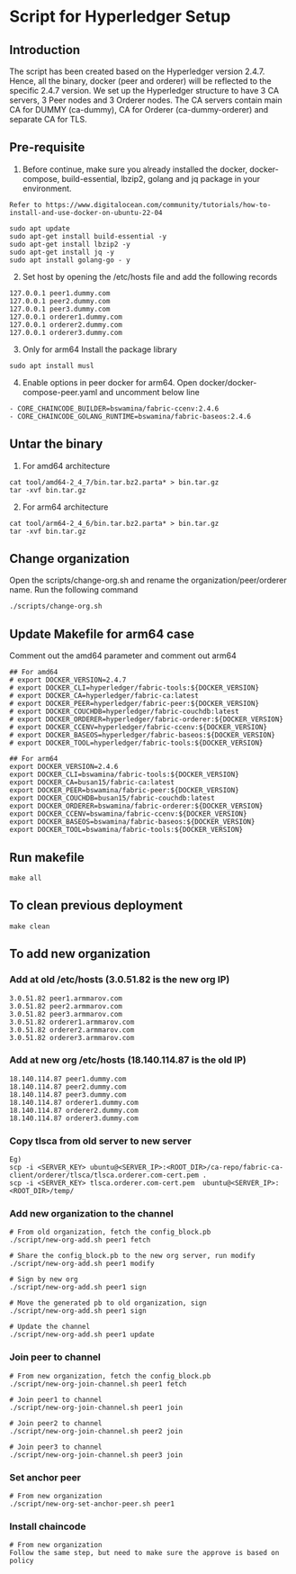 # Script for Hyperledger Setup

## Introduction

The script has been created based on the Hyperledger version 2.4.7. Hence, all the binary, docker (peer and orderer) will be reflected to the specific 2.4.7 version. We set up the Hyperledger structure to have 3 CA servers, 3 Peer nodes and 3 Orderer nodes. The CA servers contain main CA for DUMMY (ca-dummy), CA for Orderer (ca-dummy-orderer) and separate CA for TLS. 

## Pre-requisite

1. Before continue, make sure you already installed the docker, docker-compose, build-essential, lbzip2, golang and jq package in your environment.

```
Refer to https://www.digitalocean.com/community/tutorials/how-to-install-and-use-docker-on-ubuntu-22-04

sudo apt update
sudo apt-get install build-essential -y
sudo apt-get install lbzip2 -y
sudo apt-get install jq -y
sudo apt install golang-go - y
```

2. Set host by opening the /etc/hosts file and add the following records
```
127.0.0.1 peer1.dummy.com
127.0.0.1 peer2.dummy.com
127.0.0.1 peer3.dummy.com
127.0.0.1 orderer1.dummy.com
127.0.0.1 orderer2.dummy.com
127.0.0.1 orderer3.dummy.com
```


3. Only for arm64
Install the package library
```
sudo apt install musl
```

4. Enable options in peer docker for arm64. Open docker/docker-compose-peer.yaml and uncomment below line
```
- CORE_CHAINCODE_BUILDER=bswamina/fabric-ccenv:2.4.6
- CORE_CHAINCODE_GOLANG_RUNTIME=bswamina/fabric-baseos:2.4.6
```

## Untar the binary

1. For amd64 architecture

```
cat tool/amd64-2_4_7/bin.tar.bz2.parta* > bin.tar.gz
tar -xvf bin.tar.gz
```

2. For arm64 architecture

```
cat tool/arm64-2_4_6/bin.tar.bz2.parta* > bin.tar.gz
tar -xvf bin.tar.gz
```

## Change organization
Open the scripts/change-org.sh and rename the organization/peer/orderer name.
Run the following command
```
./scripts/change-org.sh
```

## Update Makefile for arm64 case
Comment out the amd64 parameter and comment out arm64

```
## For amd64
# export DOCKER_VERSION=2.4.7
# export DOCKER_CLI=hyperledger/fabric-tools:${DOCKER_VERSION}
# export DOCKER_CA=hyperledger/fabric-ca:latest
# export DOCKER_PEER=hyperledger/fabric-peer:${DOCKER_VERSION}
# export DOCKER_COUCHDB=hyperledger/fabric-couchdb:latest
# export DOCKER_ORDERER=hyperledger/fabric-orderer:${DOCKER_VERSION}
# export DOCKER_CCENV=hyperledger/fabric-ccenv:${DOCKER_VERSION}
# export DOCKER_BASEOS=hyperledger/fabric-baseos:${DOCKER_VERSION}
# export DOCKER_TOOL=hyperledger/fabric-tools:${DOCKER_VERSION}

## For arm64
export DOCKER_VERSION=2.4.6
export DOCKER_CLI=bswamina/fabric-tools:${DOCKER_VERSION}
export DOCKER_CA=busan15/fabric-ca:latest
export DOCKER_PEER=bswamina/fabric-peer:${DOCKER_VERSION}
export DOCKER_COUCHDB=busan15/fabric-couchdb:latest
export DOCKER_ORDERER=bswamina/fabric-orderer:${DOCKER_VERSION}
export DOCKER_CCENV=bswamina/fabric-ccenv:${DOCKER_VERSION}
export DOCKER_BASEOS=bswamina/fabric-baseos:${DOCKER_VERSION}
export DOCKER_TOOL=bswamina/fabric-tools:${DOCKER_VERSION}
```

## Run makefile
```
make all
```

## To clean previous deployment
```
make clean
```

## To add new organization


### Add at old /etc/hosts (3.0.51.82 is the new org IP)
```
3.0.51.82 peer1.armmarov.com
3.0.51.82 peer2.armmarov.com
3.0.51.82 peer3.armmarov.com
3.0.51.82 orderer1.armmarov.com
3.0.51.82 orderer2.armmarov.com
3.0.51.82 orderer3.armmarov.com
```

### Add at new org /etc/hosts (18.140.114.87 is the old IP)
```
18.140.114.87 peer1.dummy.com
18.140.114.87 peer2.dummy.com
18.140.114.87 peer3.dummy.com
18.140.114.87 orderer1.dummy.com
18.140.114.87 orderer2.dummy.com
18.140.114.87 orderer3.dummy.com

```

### Copy tlsca from old server to new server
```
Eg)
scp -i <SERVER_KEY> ubuntu@<SERVER_IP>:<ROOT_DIR>/ca-repo/fabric-ca-client/orderer/tlsca/tlsca.orderer.com-cert.pem .
scp -i <SERVER_KEY> tlsca.orderer.com-cert.pem  ubuntu@<SERVER_IP>:<ROOT_DIR>/temp/

```

### Add new organization to the channel
```
# From old organization, fetch the config_block.pb
./script/new-org-add.sh peer1 fetch

# Share the config_block.pb to the new org server, run modify
./script/new-org-add.sh peer1 modify

# Sign by new org
./script/new-org-add.sh peer1 sign

# Move the generated pb to old organization, sign
./script/new-org-add.sh peer1 sign

# Update the channel
./script/new-org-add.sh peer1 update
```

### Join peer to channel
```
# From new organization, fetch the config_block.pb
./script/new-org-join-channel.sh peer1 fetch

# Join peer1 to channel
./script/new-org-join-channel.sh peer1 join

# Join peer2 to channel
./script/new-org-join-channel.sh peer2 join

# Join peer3 to channel
./script/new-org-join-channel.sh peer3 join
```

### Set anchor peer
```
# From new organization
./script/new-org-set-anchor-peer.sh peer1
```

### Install chaincode
```
# From new organization
Follow the same step, but need to make sure the approve is based on policy
```



